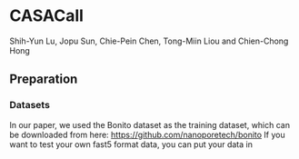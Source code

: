 # CASACall

Shih-Yun Lu, Jopu Sun, Chie-Pein Chen, Tong-Miin Liou and Chien-Chong Hong

## Preparation
### Datasets
In our paper, we used the Bonito dataset as the training dataset, which can be downloaded from here: https://github.com/nanoporetech/bonito
If you want to test your own fast5 format data, you can put your data in  



